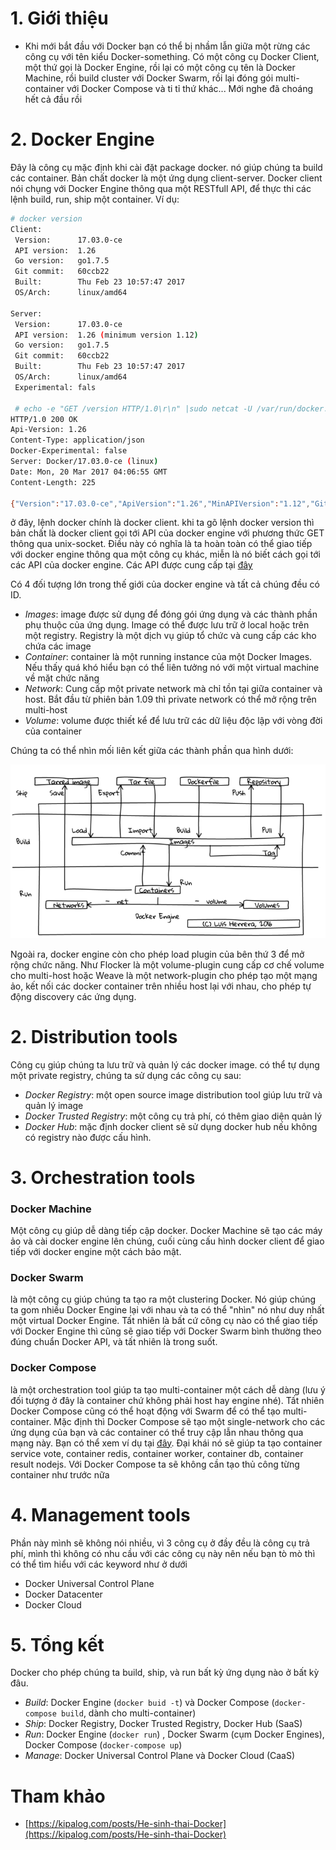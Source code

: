 ﻿# 1. Giới thiệu

- Khi mới bắt đầu với Docker bạn có thể bị nhầm lẫn giữa một rừng các công cụ với tên kiểu Docker-something. 
Có một công cụ Docker Client, một thứ gọi là Docker Engine, rồi lại có một công cụ tên là Docker Machine, rồi build cluster với Docker Swarm, 
rồi lại đóng gói multi-container với Docker Compose và ti tỉ thứ khác... Mới nghe đã choáng hết cả đầu rồi

# 2. Docker Engine

Đây là công cụ mặc định khi cài đặt package docker. nó giúp chúng ta build các container. Bản chất docker là một ứng dụng client-server. 
Docker client nói chụng với Docker Engine thông qua một RESTfull API, để thực thi các lệnh build, run, ship một container. Ví dụ:
```sh
# docker version
Client:
 Version:      17.03.0-ce
 API version:  1.26
 Go version:   go1.7.5
 Git commit:   60ccb22
 Built:        Thu Feb 23 10:57:47 2017
 OS/Arch:      linux/amd64

Server:
 Version:      17.03.0-ce
 API version:  1.26 (minimum version 1.12)
 Go version:   go1.7.5
 Git commit:   60ccb22
 Built:        Thu Feb 23 10:57:47 2017
 OS/Arch:      linux/amd64
 Experimental: fals
 
 # echo -e "GET /version HTTP/1.0\r\n" |sudo netcat -U /var/run/docker.sock
HTTP/1.0 200 OK
Api-Version: 1.26
Content-Type: application/json
Docker-Experimental: false
Server: Docker/17.03.0-ce (linux)
Date: Mon, 20 Mar 2017 04:06:55 GMT
Content-Length: 225

{"Version":"17.03.0-ce","ApiVersion":"1.26","MinAPIVersion":"1.12","GitCommit":"60ccb22","GoVersion":"go1.7.5","Os":"linux","Arch":"amd64","KernelVersion":"4.4.0-59-generic","BuildTime":"2017-02-23T10:57:47.731437667+00:00"}
```

ở đây, lệnh docker chính là docker client. khi ta gõ lệnh docker version thì bản chất là docker client gọi tới API của docker engine với phương thức GET 
thông qua unix-socket. Điều này có nghĩa là ta hoàn toàn có thể giao tiếp với docker engine thông qua một công cụ khác, miễn là nó biết cách gọi tới
các API của docker engine. Các API được cung cấp tại [đây](https://docs.docker.com/engine/api/v1.20/)

Có 4 đối tượng lớn trong thế giới của docker engine và tất cả chúng đều có ID.
- *Images*: image được sử dụng để đóng gói ứng dụng và các thành phần phụ thuộc của ứng dụng. 
Image có thể được lưu trữ ở local hoặc trên một registry. 
Registry là một dịch vụ giúp tổ chức và cung cấp các kho chứa các image
- *Container*: container là một running instance của một Docker Images. Nếu thấy quá khó hiểu bạn có thể liên tưởng nó với một virtual machine về mặt chức năng
- *Network*: Cung cấp một private network mà chỉ tồn tại giữa container và host. Bắt đầu từ phiên bản 1.09 thì private network có thể mở rộng trên multi-host
- *Volume*: volume được thiết kể để lưu trữ các dữ liệu độc lập với vòng đời của container

Chúng ta có thể nhìn mối liên kết giữa các thành phần qua hình dưới:

![container-relation](/images/container-relation.png)

Ngoài ra, docker engine còn cho phép load plugin của bên thứ 3 để mở rộng chức năng. Như Flocker là một volume-plugin cung cấp cơ chế volume cho 
multi-host hoặc Weave là một network-plugin cho phép tạo một mạng ảo, kết nối các docker container trên nhiều host lại với nhau, cho phép tự động
discovery các ứng dụng.

# 2. Distribution tools

Công cụ giúp chúng ta lưu trữ và quản lý các docker image. có thể tự dụng một private registry, chúng ta sử dụng các công cụ sau:
- *Docker Registry*: một open source image distribution tool giúp lưu trữ và quản lý image
- *Docker Trusted Registry*: một công cụ trả phí, có thêm giao diện quản lý
- *Docker Hub*: mặc định docker client sẽ sử dụng docker hub nếu không có registry nào được cấu hình.

# 3. Orchestration tools

### Docker Machine

Một công cụ giúp dễ dàng tiếp cập docker. Docker Machine sẽ tạo các máy ảo và cài docker engine lên chúng, cuối cùng cấu hình docker client để giao 
tiếp với docker engine một cách bảo mật.

### Docker Swarm

là một công cụ giúp chúng ta tạo ra một clustering Docker. Nó giúp chúng ta gom nhiều Docker Engine lại với nhau và 
ta có thể "nhìn" nó như duy nhất một virtual Docker Engine. Tất nhiên là bất cứ công cụ nào có thể giao tiếp với 
Docker Engine thì cũng sẽ giao tiếp với Docker Swarm bình thường theo đúng chuẩn Docker API, và tất nhiên là trong suốt.

### Docker Compose

là một orchestration tool giúp ta tạo multi-container một cách dễ dàng (lưu ý đối tượng ở đây là container chứ không phải host hay engine nhé). 
Tất nhiên Docker Compose cũng có thể hoạt động với Swarm để có thể tạo multi-container. Mặc định thì Docker Compose sẽ tạo một single-network 
cho các ứng dụng của bạn và các container có thể truy cập lẫn nhau thông qua mạng này. Bạn có thể xem ví dụ tại 
[đây](https://github.com/docker/example-voting-app/blob/master/docker-compose.yml). Đại khái nó sẽ giúp ta tạo container service vote, container redis, 
container worker, container db, container result nodejs. Với Docker Compose ta sẽ không cần tạo thủ công từng container như trước nữa

# 4. Management tools

Phần này mình sẽ không nói nhiều, vì 3 công cụ ở đầy đều là công cụ trả phí, mình thì không có nhu cầu với các công cụ này nên nếu bạn tò mò 
thì có thể tìm hiểu với các keyword như ở dưới

- Docker Universal Control Plane
- Docker Datacenter
- Docker Cloud

# 5. Tổng kết

Docker cho phép chúng ta build, ship, và run bất kỳ ứng dụng nào ở bất kỳ đâu.

- *Build*: Docker Engine (`docker buid -t`) và Docker Compose (`docker-compose build`, dành cho multi-container)
- *Ship*: Docker Registry, Docker Trusted Registry, Docker Hub (SaaS)
- *Run*: Docker Engine (`docker run`) , Docker Swarm (cụm Docker Engines), Docker Compose (`docker-compose up`)
- *Manage*: Docker Universal Control Plane và Docker Cloud (CaaS)

# Tham khảo
- [https://kipalog.com/posts/He-sinh-thai-Docker](https://kipalog.com/posts/He-sinh-thai-Docker)
